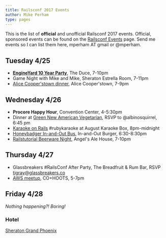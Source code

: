 ```yaml
---
title: Railsconf 2017 Events
author: Mike Perham
type: pages
---
```


This is the list of **official** and unofficial Railsconf 2017 events.  Official,
sponsored events can be found on the [Railsconf Events](http://railsconf.com/program/events) page.
Send me events so I can list them here, mperham AT gmail or @mperham.

## Tuesday 4/25

* **[EngineYard 10 Year Party](https://www.eventbrite.com/e/engine-yard-10-year-anniversary-party-tickets-33600718654)**, The Duce, 7-10pm
* Game Night with Mike and Mike, Sheraton Estrella Room, 7-11pm
* [Alice Cooper'stown dinner](https://nvite.com/CoopersTown/jje6yz), Alice Cooper'stown, 7-9pm

## Wednesday 4/26

* **Procore Happy Hour**, Convention Center, 4-5:30pm
* Dinner at [Green New American Vegetarian](https://www.google.com/maps/place/Green+Restaurant/@33.470142,-112.0676519,17z/data=!3m1!4b1!4m5!3m4!1s0x872b126c70ca4875:0x374895659096d56a!8m2!3d33.470142!4d-112.0654579), RSVP to @albinosquirrel, 6:45 pm
* [Karaoke on Rails](https://www.eventbrite.com/e/karaoke-on-rails-rubykaraoke-tickets-33436732166?aff=eandprexshre&ref=eandprexshre) #rubykaraoke at August Karaoke Box, 8pm-midnight
* [Honeybadger In-and-Out Bus](https://www.eventbrite.com/e/the-honeybadgerio-in-n-out-bus-tickets-33838334369), In-and-Out Burger, 6:30-8:30pm
* [Railstutorial Beerware Night](https://www.eventbrite.com/e/learn-enoughrails-tutorial-beerware-night-at-railsconf-2017-tickets-32517558894), Angel's Ale House, 7-10pm

## Thursday 4/27

* Glassbreakers #RailsConf After Party, The Breadfruit & Rum Bar, RSVP tigray@glassbreakers.co
* [AWS meetup](https://www.meetup.com/AWSArizona/events/238776671/), CO+HOOTS, 5-7pm

## Friday 4/28

*Nothing happening?! Boring!*

### Hotel

[Sheraton Grand Phoenix](https://www.google.com/maps/place/sheraton+Grand+Phoenix,+North+3rd+Street,+Phoenix,+AZ/@33.4500609,-112.0727765,17z/data=!3m1!4b1!4m5!3m4!1s0x872b1218b2304b9b:0x61bebe037e093064!8m2!3d33.4500609!4d-112.0705878)
